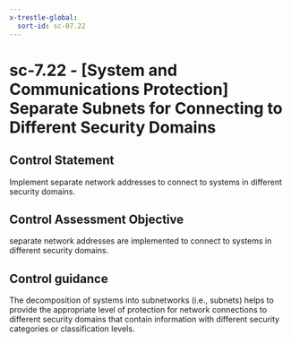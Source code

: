 ```yaml
---
x-trestle-global:
  sort-id: sc-07.22
---
```


# sc-7.22 - \[System and Communications Protection\] Separate Subnets for Connecting to Different Security Domains

## Control Statement

Implement separate network addresses to connect to systems in different security domains.

## Control Assessment Objective

separate network addresses are implemented to connect to systems in different security domains.

## Control guidance

The decomposition of systems into subnetworks (i.e., subnets) helps to provide the appropriate level of protection for network connections to different security domains that contain information with different security categories or classification levels.
